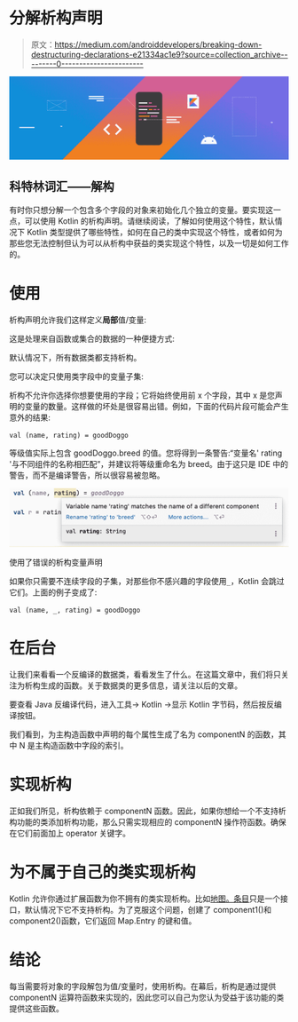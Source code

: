 # 分解析构声明

> 原文：<https://medium.com/androiddevelopers/breaking-down-destructuring-declarations-e21334ac1e9?source=collection_archive---------0----------------------->

![](img/f1f064469350b2336414178de85f7e03.png)

## 科特林词汇——解构

有时你只想分解一个包含多个字段的对象来初始化几个独立的变量。要实现这一点，可以使用 Kotlin 的析构声明。请继续阅读，了解如何使用这个特性，默认情况下 Kotlin 类型提供了哪些特性，如何在自己的类中实现这个特性，或者如何为那些您无法控制但认为可以从析构中获益的类实现这个特性，以及一切是如何工作的。

# 使用

析构声明允许我们这样定义**局部**值/变量:

这是处理来自函数或集合的数据的一种便捷方式:

默认情况下，所有数据类都支持析构。

您可以决定只使用类字段中的变量子集:

析构不允许你选择你想要使用的字段；它将始终使用前 x 个字段，其中 x 是您声明的变量的数量。这样做的坏处是很容易出错。例如，下面的代码片段可能会产生意外的结果:

```
val (name, rating) = goodDoggo
```

等级值实际上包含 goodDoggo.breed 的值。您将得到一条警告:“变量名' rating '与不同组件的名称相匹配”，并建议将等级重命名为 breed。由于这只是 IDE 中的警告，而不是编译警告，所以很容易被忽略。

![](img/f6fabf2427e55e8610e356fdd2f58d76.png)

使用了错误的析构变量声明

如果你只需要不连续字段的子集，对那些你不感兴趣的字段使用`_`，Kotlin 会跳过它们。上面的例子变成了:

```
val (name, _, rating) = goodDoggo
```

# 在后台

让我们来看看一个反编译的数据类，看看发生了什么。在这篇文章中，我们将只关注为析构生成的函数。关于数据类的更多信息，请关注以后的文章。

要查看 Java 反编译代码，进入工具-> Kotlin ->显示 Kotlin 字节码，然后按反编译按钮。

我们看到，为主构造函数中声明的每个属性生成了名为 componentN 的函数，其中 N 是主构造函数中字段的索引。

# 实现析构

正如我们所见，析构依赖于 componentN 函数。因此，如果你想给一个不支持析构功能的类添加析构功能，那么只需实现相应的 componentN 操作符函数。确保在它们前面加上 operator 关键字。

# 为不属于自己的类实现析构

Kotlin 允许你通过扩展函数为你不拥有的类实现析构。比如[地图。条目](https://kotlinlang.org/api/latest/jvm/stdlib/kotlin.collections/-map/-entry/)只是一个接口，默认情况下它不支持析构。为了克服这个问题，创建了 component1()和 component2()函数，它们返回 Map.Entry 的键和值。

# 结论

每当需要将对象的字段解包为值/变量时，使用析构。在幕后，析构是通过提供 componentN 运算符函数来实现的，因此您可以自己为您认为受益于该功能的类提供这些函数。